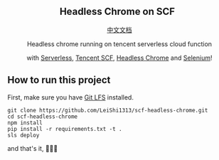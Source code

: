 <p align="center">
    <h2 align="center">Headless Chrome on SCF&nbsp;&nbsp;</h2>
</p>

<p align="center">
    <a href="https://github.com/LeiShi1313/scf-headless-chrome/blob/master/README_CN.md">中文文档</a>
</p>

<p align="center">Headless chrome running on tencent serverless cloud function</p>
<p align="center">with <a href="http://serverless.com/">Serverless</a>, <a href="https://cloud.tencent.com/product/scf">Tencent SCF</a>, <a href="https://chromium.googlesource.com/chromium/src/+/lkgr/headless/README.md">Headless Chrome</a> and <a href="https://selenium-python.readthedocs.io/">Selenium</a>!</p>

## How to run this project

First, make sure you have [Git LFS](https://git-lfs.github.com/) installed.
```
git clone https://github.com/LeiShi1313/scf-headless-chrome.git
cd scf-headless-chrome
npm install
pip install -r requirements.txt -t .
sls deploy
```
and that's it, :tada::tada::tada:
